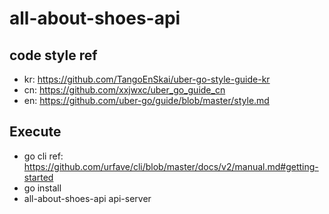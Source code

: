 # all-about-shoes-api
## code style ref 
* kr: https://github.com/TangoEnSkai/uber-go-style-guide-kr
* cn: https://github.com/xxjwxc/uber_go_guide_cn
* en: https://github.com/uber-go/guide/blob/master/style.md

## Execute
* go cli ref: https://github.com/urfave/cli/blob/master/docs/v2/manual.md#getting-started
* go install
* all-about-shoes-api api-server
